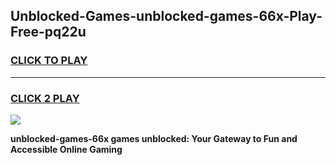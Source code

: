 
## Unblocked-Games-unblocked-games-66x-Play-Free-pq22u
<h3>
<a href="https://premium76.site?title=unblocked-games-66x&ref=20A">CLICK TO PLAY</a></h3>
<hr>

<h3>
<a href="https://premium76.site?title=unblocked-games-66x&ref=20A">CLICK 2 PLAY</a>
  
</h3>

<a href="https://premium76.site?title=unblocked-games-66x&ref=20A"><img src="https://clearcache.store/games.png"></a>


**unblocked-games-66x games unblocked: Your Gateway to Fun and Accessible Online Gaming**
